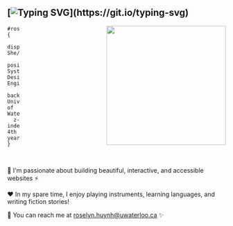 [![Typing SVG](https://readme-typing-svg.demolab.com?font=Rubik&weight=600&size=36&duration=5500&pause=1000&color=7F85D7&vCenter=true&width=435&lines=Hi%2C+I'm+Roselyn!)](https://git.io/typing-svg)
-
<img align='right' style="margin-left: 200px" src="https://media0.giphy.com/media/PAuDiTd7DLwYagLGH3/giphy.gif?cid=6c09b952585rrt0lmxbbbtez8ftpbhr3jfu3yur1i8930tad&ep=v1_stickers_related&rid=giphy.gif&ct=s" width="275" />

```
#roselyn {
  display: She/Her;
  position: Systems Design Engineering;
  background: University of Waterloo;
  z-index: 4th year;
}
```
<br />

💭 I'm passionate about building beautiful, interactive, and accessible websites ⚡️

♥️ In my spare time, I enjoy playing instruments, learning languages, and writing fiction stories!

🧷 You can reach me at roselyn.huynh@uwaterloo.ca ✨
